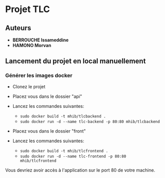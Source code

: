 # Projet TLC

## Auteurs

- **BERROUCHE Issameddine**
- **HAMONO Morvan**

## Lancement du projet en local manuellement

### Générer les images docker

- Clonez le projet
- Placez vous dans le dossier "api"
- Lancez les commandes suivantes:
  - `sudo docker build -t mhib/tlcbackend .`
  - `sudo docker run -d --name tlc-backend -p 80:80 mhib/tlcbackend`

- Placez vous dans le dossier "front"
- Lancez les commandes suivantes:
  - `sudo docker build -t mhib/tlcfrontend .`
  - `sudo docker run -d --name tlc-frontend -p 80:80 mhib/tlcfrontend`

Vous devriez avoir accès à l'application sur le port 80 de votre machine.
